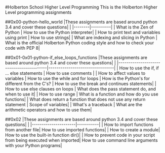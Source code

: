#Holberton School Higher Level Programming
This is the Holberton Higher Level programming assignments

##0x00-python-hello_world
|These assignments are based around python 3.4 and cover these questions| |
|--------|----------|
| What is the Zen of Python | How to use the Python interpreter|
| How to print text and variables using print | How to use strings|
| What are indexing and slicing in Python | What is the official Holberton Python coding style and how to check your code with PEP 8|

##0x01-0x01-python-if_else_loops_functions
|These assignments are based around python 3.4 and cover these questions| |
|------------------------------------------|---------------------------------|
| How to use the if, if ... else statements | How to use comments |
| How to affect values to variables | How to use the while and for loops
| How is the Python's for different from the C's? | How to use the break and continues statements|
| How to use else clauses on loops | What does the pass statement do, and when to use it|
| How to use range | What is a function and how do you use functions|
| What does return a function that does not use any return statement | Scope of variables|
| What's a traceback | What are the arithmetic operators and how to use them|

##0x02
|These assignments are based around python 3.4 and cover these questions| |
|----------------------|-----------|
| How to import functions from another file| How to use imported functions|
| How to create a module| How to use the built-in function dir()|
| How to prevent code in your script from being executed when imported| How to use command line arguments with your Python programs|